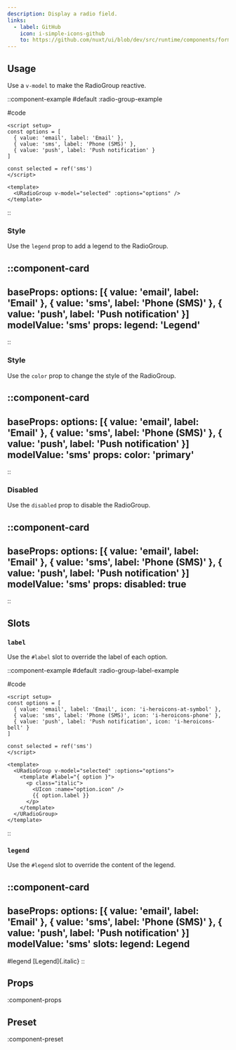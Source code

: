 ```yaml
---
description: Display a radio field.
links:
  - label: GitHub
    icon: i-simple-icons-github
    to: https://github.com/nuxt/ui/blob/dev/src/runtime/components/forms/RadioGroup.vue
---
```


## Usage

Use a `v-model` to make the RadioGroup reactive.

::component-example
#default
:radio-group-example

#code
```vue
<script setup>
const options = [
  { value: 'email', label: 'Email' },
  { value: 'sms', label: 'Phone (SMS)' },
  { value: 'push', label: 'Push notification' }
]

const selected = ref('sms')
</script>

<template>
  <URadioGroup v-model="selected" :options="options" />
</template>
```
::

### Style

Use the `legend` prop to add a legend to the RadioGroup.

::component-card
---
baseProps:
  options: [{ value: 'email', label: 'Email' }, { value: 'sms', label: 'Phone (SMS)' }, { value: 'push', label: 'Push notification' }]
  modelValue: 'sms'
props:
  legend: 'Legend'
---

::
### Style

Use the `color` prop to change the style of the RadioGroup.

::component-card
---
baseProps:
  options: [{ value: 'email', label: 'Email' }, { value: 'sms', label: 'Phone (SMS)' }, { value: 'push', label: 'Push notification' }]
  modelValue: 'sms'
props:
  color: 'primary'
---
::

### Disabled

Use the `disabled` prop to disable the RadioGroup.

::component-card
---
baseProps:
  options: [{ value: 'email', label: 'Email' }, { value: 'sms', label: 'Phone (SMS)' }, { value: 'push', label: 'Push notification' }]
  modelValue: 'sms'
props:
  disabled: true
---
::

## Slots

### `label`

Use the `#label` slot to override the label of each option.

::component-example
#default
:radio-group-label-example

#code
```vue
<script setup>
const options = [
  { value: 'email', label: 'Email', icon: 'i-heroicons-at-symbol' },
  { value: 'sms', label: 'Phone (SMS)', icon: 'i-heroicons-phone' },
  { value: 'push', label: 'Push notification', icon: 'i-heroicons-bell' }
]

const selected = ref('sms')
</script>

<template>
  <URadioGroup v-model="selected" :options="options">
    <template #label="{ option }">
      <p class="italic">
        <UIcon :name="option.icon" />
        {{ option.label }}
      </p>
    </template>
  </URadioGroup>
</template>
```
::

### `legend`
Use the `#legend` slot to override the content of the legend.

::component-card
---
baseProps:
  options: [{ value: 'email', label: 'Email' }, { value: 'sms', label: 'Phone (SMS)' }, { value: 'push', label: 'Push notification' }]
  modelValue: 'sms'
slots:
  legend: <span class="italic">Legend</span>
---

#legend
  [Legend]{.italic}
::

## Props

:component-props

## Preset

:component-preset
